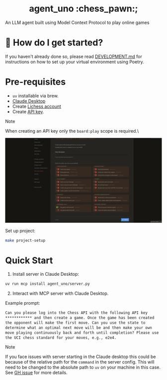 <h1 align="center">
    agent_uno :chess_pawn:;
</h1>

An LLM agent built using Model Context Protocol to play online games

# &#127939; How do I get started?
If you haven't already done so, please read [DEVELOPMENT.md](DEVELOPMENT.md) for instructions on how to set up your virtual environment using Poetry.

# Pre-requisites

- `uv` installable via brew.
- [Claude Desktop](https://claude.ai/download)
- Create [Lichess account](https://lichess.org/signup)
- Create [API key](https://lichess.org/account/oauth/token).
> [!NOTE]
> When creating an API key only the `board:play` scope is required.\
>
> ![create-api-key.png](docs/imgs/create-api-key.png)

Set up project:

```bash
make project-setup
```

# Quick Start

1. Install server in Claude Desktop:

```bash
uv run mcp install agent_uno/server.py
```

2. Interact with MCP server with Claude Desktop.

Example prompt:

```
Can you please log into the Chess API with the following API key ************ and then create a game. Once the game has been created the opponent will make the first move. Can you use the state to determine what an optimal next move will be and then make your own move playing continuously back and forth until completion? Please use the UCI chess standard for your moves, e.g., e2e4.
```

> [!NOTE]
> If you face issues with server starting in the Claude desktop this could be because of the relative path for the `command` in the server config. This will need to be changed to the absolute path to `uv` on your machine in this case. See [GH issue](https://github.com/cline/cline/issues/1160) for more details.

